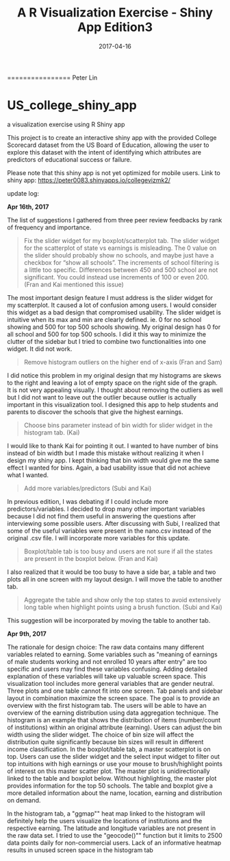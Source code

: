 ﻿---
layout: post
title:  "A R Visualization Exercise - Shiny App Edition3"
date:   2017-04-16
excerpt: "US College Data Visualization using R Shiny"
project: true
tag:
- R
- viz
- ggplot2
- ggvis
- plotly
- RStudio
- Shiny
comments: true
---


================
Peter Lin


# US_college_shiny_app
a visualization exercise using R Shiny app

This project is to create an interactive shiny app with the provided College Scorecard dataset from the US Board of Education, allowing the user to explore this dataset with the intent of identifying which attributes are predictors of educational success or failure.

Please note that this shiny app is not yet optimized for mobile users.
Link to shiny app: https://peter0083.shinyapps.io/collegevizmk2/

update log:

**Apr 16th, 2017**


The list of suggestions I gathered from three peer review feedbacks by rank of frequency and importance.

> Fix the slider widget for my boxplot/scatterplot tab. The slider widget for the scatterplot of state vs earnings is misleading. The 0 value on the slider should probably show no schools, and maybe just have a checkbox for “show all schools”. The increments of school filtering is a little too specific. Differences between 450 and 500 school are not significant. You could instead use increments of 100 or even 200. (Fran and Kai mentioned this issue)

The most important design feature I must address is the slider widget for my scatterplot. It caused a lot of confusion among users. I would consider this widget as a bad design that compromised usability. The slider widget is intuitive when its max and min are clearly defined. ie. 0 for no school showing and 500 for top 500 schools showing. My original design has 0 for all school and 500 for top 500 schools. I did it this way to minimize the clutter of the sidebar but I tried to combine two functionalities into one widget. It did not work.

> Remove histogram outliers on the higher end of x-axis (Fran and Sam)

I did notice this problem in my original design that my histograms are skews to the right and leaving a lot of empty space on the right side of the graph. It is not very appealing visually. I thought about removing the outliers as well but I did not want to leave out the outlier because outlier is actually important in this visualization tool. I designed this app to help students and parents to discover the schools that give the highest earnings.

> Choose bins parameter instead of bin width for slider widget in the histogram tab. (Kai)

I would like to thank Kai for pointing it out. I wanted to have number of bins instead of bin width but I made this mistake without realizing it when I design my shiny app. I kept thinking that bin width would give me the same effect I wanted for bins. Again, a bad usability issue that did not achieve what I wanted.

> Add more variables/predictors (Subi and Kai)

In previous edition, I was debating if I could include more predictors/variables. I decided to drop many other important variables because I did not find them useful in answering the questions after interviewing some possible users. After discussing with Subi, I realized that some of the useful variables were present in the nano.csv instead of the original .csv file. I will incorporate more variables for this update.

> Boxplot/table tab is too busy and users are not sure if all the states are present in the boxplot below. (Fran and Kai)

I also realized that it would be too busy to have a side bar, a table and two plots all in one screen with my layout design. I will move the table to another tab.

> Aggregate the table and show only the top states to avoid extensively long table when highlight points using a brush function. (Subi and Kai)

This suggestion will be incorporated by moving the table to another tab.

**Apr 9th, 2017**

The rationale for design choice: The raw data contains many different variables related to earning. Some variables such as "meaning of earnings of male students working and not enrolled 10 years after entry" are too specific and users may find these variables confusing. Adding detailed explanation of these variables will take up valuable screen space. This visualization tool includes more general variables that are gender neutral. Three plots and one table cannot fit into one screen. Tab panels and sidebar layout in combination maximize the screen space. The goal is to provide an overview with the first histogram tab. The users will be able to have an overview of the earning distribution using data aggregation technique. The histogram is an example that shows the distribution of items (number/count of institutions) within an original attribute (earning). Users can adjust the bin width using the slider widget. The choice of bin size will affect the distribution quite significantly because bin sizes will result in different income classification. In the boxplot/table tab, a master scatterplot is on top. Users can use the slider widget and the select input widget to filter out top intuitions with high earnings or use your mouse to brush/highlight points of interest on this master scatter plot. The master plot is unidirectionally linked to the table and boxplot below. Without highlighting, the master plot provides information for the top 50 schools. The table and boxplot give a more detailed information about the name, location, earning and distribution on demand.

In the histogram tab, a "ggmap"" heat map linked to the histogram will definitely help the users visualize the locations of institutions and the respective earning. The latitude and longitude variables are not present in the raw data set. I tried to use the "geocode()"" function but it limits to 2500 data points daily for non-commercial users. Lack of an informative heatmap results in unused screen space in the histogram tab
